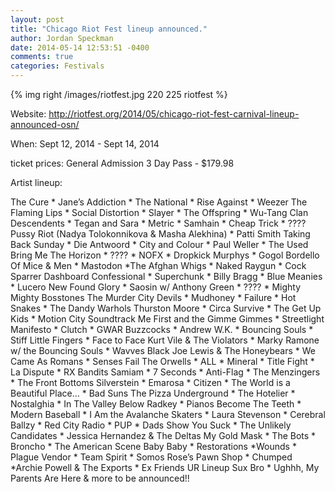 ```yaml
---
layout: post
title: "Chicago Riot Fest lineup announced."
author: Jordan Speckman
date: 2014-05-14 12:53:51 -0400
comments: true
categories: Festivals
---
```

{% img right /images/riotfest.jpg 220 225 riotfest %}

<!--more-->

Website: http://riotfest.org/2014/05/chicago-riot-fest-carnival-lineup-announced-osn/

When: Sept 12, 2014 - Sept 14, 2014

ticket prices: General Admission 3 Day Pass - $179.98


Artist lineup:

The Cure * Jane’s Addiction * The National * Rise Against * Weezer
The Flaming Lips * Social Distortion * Slayer * The Offspring * Wu-Tang Clan
Descendents * Tegan and Sara * Metric * Samhain * Cheap Trick * ????
Pussy Riot (Nadya Tolokonnikova & Masha Alekhina) * Patti Smith
Taking Back Sunday * Die Antwoord * City and Colour * Paul Weller * The Used
Bring Me The Horizon * ???? * NOFX * Dropkick Murphys * Gogol Bordello
Of Mice & Men * Mastodon *The Afghan Whigs * Naked Raygun * Cock Sparrer
Dashboard Confessional * Superchunk * Billy Bragg * Blue Meanies * Lucero
New Found Glory * Saosin w/ Anthony Green * ???? * Mighty Mighty Bosstones
The Murder City Devils * Mudhoney * Failure * Hot Snakes * The Dandy Warhols
Thurston Moore * Circa Survive * The Get Up Kids * Motion City Soundtrack
Me First and the Gimme Gimmes * Streetlight Manifesto * Clutch * GWAR
Buzzcocks * Andrew W.K. * Bouncing Souls * Stiff Little Fingers * Face to Face
Kurt Vile & The Violators * Marky Ramone w/ the Bouncing Souls * Wavves
Black Joe Lewis & The Honeybears * We Came As Romans * Senses Fail
The Orwells * ALL * Mineral * Title Fight * La Dispute * RX Bandits
Samiam * 7 Seconds * Anti-Flag * The Menzingers * The Front Bottoms
Silverstein * Emarosa * Citizen * The World is a Beautiful Place… * Bad Suns
The Pizza Underground * The Hotelier * Nostalghia * In The Valley Below
Radkey * Pianos Become The Teeth * Modern Baseball * I Am the Avalanche
Skaters * Laura Stevenson * Cerebral Ballzy * Red City Radio * PUP * Dads
Show You Suck * The Unlikely Candidates * Jessica Hernandez & The Deltas
My Gold Mask * The Bots * Broncho * The American Scene
Baby Baby * Restorations *Wounds * Plague Vendor * Team Spirit * Somos
Rose’s Pawn Shop * Chumped *Archie Powell & The Exports * Ex Friends
UR Lineup Sux Bro * Ughhh, My Parents Are Here & more to be announced!!